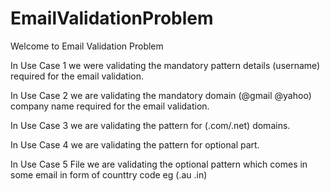 # EmailValidationProblem

Welcome to Email Validation Problem

In Use Case 1 we were validating the mandatory pattern details (username) required
for the email validation.

In Use Case 2 we are validating the mandatory domain (@gmail @yahoo) company name required
for the email validation.

In Use Case 3 we are validating the pattern for (.com/.net) domains.  

In Use Case 4 we are validating the pattern for optional part.

In Use Case 5 File we are validating the optional pattern which comes in some email in form of
counttry code eg (.au .in)